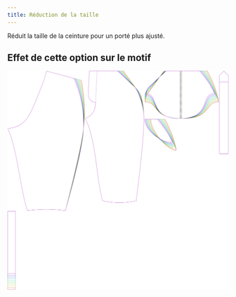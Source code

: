 ```yaml
---
title: Réduction de la taille
---
```


Réduit la taille de la ceinture pour un porté plus ajusté.


## Effet de cette option sur le motif
![Cette image montre l'effet de cette option en superposant plusieurs variantes qui ont une valeur différente pour cette option](cornelius_waistreduction_sample.svg "Effet de cette option sur le motif")